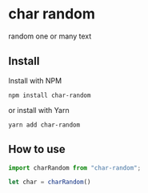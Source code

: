 # char random

random one or many text

## Install

Install with NPM
```
npm install char-random
```
or install with Yarn
```
yarn add char-random
```

## How to use

```js
import charRandom from "char-random";

let char = charRandom()
```